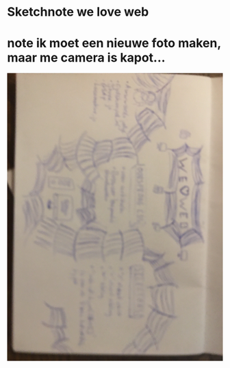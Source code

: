 # Sketchnote we love web
# note ik moet een nieuwe foto maken, maar me camera is kapot...
![sketch gemaakt van de sessie](https://github.com/beaupd/fix-the-flow-sketchnote/blob/main/IMG_5323.JPG)
